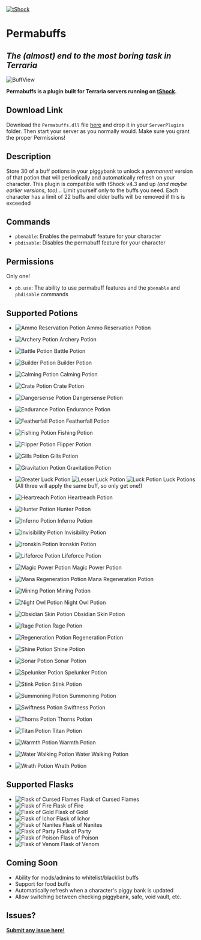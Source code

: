 
<p align=center>

[![tShock](https://camo.githubusercontent.com/b67812bfa5ce28988c265d4db7732035d3f2c848bd30a90596b8e3d59676aab1/68747470733a2f2f7473686f636b2e636f2f6e65776c6f676f2e706e67)](https://github.com/Pryaxis/TShock)

</p>

# Permabuffs
## _The (almost) end to the most boring task in Terraria_

![BuffView](https://i.imgur.com/bcdJm5q.png)

__Permabuffs is a plugin built for Terraria servers running on **[tShock](https://github.com/Pryaxis/TShock)**.__

## Download Link
Download the `Permabuffs.dll` file [here](https://github.com/SyntaxVoid/Permabuffs/releases/latest) and drop it in your `ServerPlugins` folder. Then start your server as you normally would. Make sure you grant the proper Permissions!

## Description
Store 30 of a buff potions in your piggybank to unlock a *permanent* version of that potion that will periodically and automatically refresh on your character. This plugin is compatible with tShock v4.3 and up *(and maybe earlier versions, too)...* Limit yourself only to the buffs you need. Each character has a limit of 22 buffs and older buffs will be removed if this is exceeded

## Commands
- `pbenable`: Enables the permabuff feature for your character
- `pbdisable`: Disables the permabuff feature for your character

## Permissions
Only one!
- `pb.use`: The ability to use permabuff features and the `pbenable` and `pbdisable` commands

## Supported Potions

- <img src="https://static.wikia.nocookie.net/terraria_gamepedia/images/9/96/Ammo_Reservation_Potion.png" alt="Ammo Reservation Potion"> Ammo Reservation Potion
- <img src="https://static.wikia.nocookie.net/terraria_gamepedia/images/9/9f/Archery_Potion.png" alt="Archery Potion"> Archery Potion
- <img src="https://static.wikia.nocookie.net/terraria_gamepedia/images/7/7c/Battle_Potion.png" alt="Battle Potion"> Battle Potion
- <img src="https://static.wikia.nocookie.net/terraria_gamepedia/images/1/1c/Builder_Potion.png" alt="Builder Potion"> Builder Potion
- <img src="https://static.wikia.nocookie.net/terraria_gamepedia/images/d/d8/Calming_Potion.png" alt="Calming Potion"> Calming Potion
- <img src="https://static.wikia.nocookie.net/terraria_gamepedia/images/f/f9/Crate_Potion.png" alt="Crate Potion"> Crate Potion
- <img src="https://static.wikia.nocookie.net/terraria_gamepedia/images/f/f3/Dangersense_Potion.png" alt="Dangersense Potion"> Dangersense Potion
- <img src="https://static.wikia.nocookie.net/terraria_gamepedia/images/9/93/Endurance_Potion.png" alt="Endurance Potion"> Endurance Potion
- <img src="https://static.wikia.nocookie.net/terraria_gamepedia/images/7/7b/Featherfall_Potion.png" alt="Featherfall Potion"> Featherfall Potion
- <img src="https://static.wikia.nocookie.net/terraria_gamepedia/images/f/fa/Fishing_Potion.png" alt="Fishing Potion"> Fishing Potion
- <img src="https://static.wikia.nocookie.net/terraria_gamepedia/images/6/64/Flipper_Potion.png" alt="Flipper Potion"> Flipper Potion
- <img src="https://static.wikia.nocookie.net/terraria_gamepedia/images/3/3d/Gills_Potion.png" alt="Gills Potion"> Gills Potion
- <img src="https://static.wikia.nocookie.net/terraria_gamepedia/images/0/09/Gravitation_Potion.png" alt="Gravitation Potion"> Gravitation Potion
- <img src="https://static.wikia.nocookie.net/terraria_gamepedia/images/3/3b/Greater_Luck_Potion.png" alt="Greater Luck Potion"> <img src="https://static.wikia.nocookie.net/terraria_gamepedia/images/7/7b/Lesser_Luck_Potion.png" alt="Lesser Luck Potion"> <img src="https://static.wikia.nocookie.net/terraria_gamepedia/images/4/44/Luck_Potion.png" alt="Luck Potion"> Luck Potions (All three will apply the same buff, so only get one!)
- <img src="https://static.wikia.nocookie.net/terraria_gamepedia/images/3/3c/Heartreach_Potion.png" alt="Heartreach Potion"> Heartreach Potion
- <img src="https://static.wikia.nocookie.net/terraria_gamepedia/images/7/72/Hunter_Potion.png" alt="Hunter Potion"> Hunter Potion
- <img src="https://static.wikia.nocookie.net/terraria_gamepedia/images/e/e5/Inferno_Potion.png" alt="Inferno Potion"> Inferno Potion
- <img src="https://static.wikia.nocookie.net/terraria_gamepedia/images/c/c1/Invisibility_Potion.png" alt="Invisibility Potion"> Invisibility Potion
- <img src="https://static.wikia.nocookie.net/terraria_gamepedia/images/9/9f/Ironskin_Potion.png" alt="Ironskin Potion"> Ironskin Potion
- <img src="https://static.wikia.nocookie.net/terraria_gamepedia/images/2/25/Lifeforce_Potion.png" alt="Lifeforce Potion"> Lifeforce Potion

- <img src="https://static.wikia.nocookie.net/terraria_gamepedia/images/2/2c/Magic_Power_Potion.png" alt="Magic Power Potion"> Magic Power Potion
- <img src="https://static.wikia.nocookie.net/terraria_gamepedia/images/c/cc/Mana_Regeneration_Potion.png" alt="Mana Regeneration Potion"> Mana Regeneration Potion
- <img src="https://static.wikia.nocookie.net/terraria_gamepedia/images/d/d5/Mining_Potion.png" alt="Mining Potion"> Mining Potion
- <img src="https://static.wikia.nocookie.net/terraria_gamepedia/images/2/20/Night_Owl_Potion.png" alt="Night Owl Potion"> Night Owl Potion
- <img src="https://static.wikia.nocookie.net/terraria_gamepedia/images/c/c8/Obsidian_Skin_Potion.png" alt="Obsidian Skin Potion"> Obsidian Skin Potion
- <img src="https://static.wikia.nocookie.net/terraria_gamepedia/images/e/ec/Rage_Potion.png" alt="Rage Potion"> Rage Potion
- <img src="https://static.wikia.nocookie.net/terraria_gamepedia/images/2/2d/Regeneration_Potion.png" alt="Regeneration Potion"> Regeneration Potion
- <img src="https://static.wikia.nocookie.net/terraria_gamepedia/images/8/83/Shine_Potion.png" alt="Shine Potion"> Shine Potion
- <img src="https://static.wikia.nocookie.net/terraria_gamepedia/images/c/c8/Sonar_Potion.png" alt="Sonar Potion"> Sonar Potion
- <img src="https://static.wikia.nocookie.net/terraria_gamepedia/images/0/03/Spelunker_Potion.png" alt="Spelunker Potion"> Spelunker Potion
- <img src="https://static.wikia.nocookie.net/terraria_gamepedia/images/2/21/Stink_Potion.png" alt="Stink Potion"> Stink Potion
- <img src="https://static.wikia.nocookie.net/terraria_gamepedia/images/9/91/Summoning_Potion.png" alt="Summoning Potion"> Summoning Potion
- <img src="https://static.wikia.nocookie.net/terraria_gamepedia/images/3/3f/Swiftness_Potion.png" alt="Swiftness Potion"> Swiftness Potion
- <img src="https://static.wikia.nocookie.net/terraria_gamepedia/images/1/1c/Thorns_Potion.png" alt="Thorns Potion"> Thorns Potion
- <img src="https://static.wikia.nocookie.net/terraria_gamepedia/images/5/59/Titan_Potion.png" alt="Titan Potion"> Titan Potion
- <img src="https://static.wikia.nocookie.net/terraria_gamepedia/images/3/31/Warmth_Potion.png" alt="Warmth Potion"> Warmth Potion
- <img src="https://static.wikia.nocookie.net/terraria_gamepedia/images/2/21/Water_Walking_Potion.png" alt="Water Walking Potion"> Water Walking Potion
- <img src="https://static.wikia.nocookie.net/terraria_gamepedia/images/d/d7/Wrath_Potion.png" alt="Wrath Potion"> Wrath Potion

## Supported Flasks
- <img src="https://static.wikia.nocookie.net/terraria_gamepedia/images/0/08/Flask_of_Cursed_Flames.png" alt="Flask of Cursed Flames"> Flask of Cursed Flames
- <img src="https://static.wikia.nocookie.net/terraria_gamepedia/images/7/77/Flask_of_Fire.png" alt="Flask of Fire"> Flask of Fire
- <img src="https://static.wikia.nocookie.net/terraria_gamepedia/images/9/92/Flask_of_Gold.png" alt="Flask of Gold"> Flask of Gold
- <img src="https://static.wikia.nocookie.net/terraria_gamepedia/images/7/71/Flask_of_Ichor.png" alt="Flask of Ichor"> Flask of Ichor
- <img src="https://static.wikia.nocookie.net/terraria_gamepedia/images/6/64/Flask_of_Nanites.png" alt="Flask of Nanites"> Flask of Nanites
- <img src="https://static.wikia.nocookie.net/terraria_gamepedia/images/9/9f/Flask_of_Party.png" alt="Flask of Party"> Flask of Party
- <img src="https://static.wikia.nocookie.net/terraria_gamepedia/images/c/cd/Flask_of_Poison.png" alt="Flask of Poison"> Flask of Poison
- <img src="https://static.wikia.nocookie.net/terraria_gamepedia/images/f/f0/Flask_of_Venom.png" alt="Flask of Venom"> Flask of Venom

## Coming Soon
- Ability for mods/admins to whitelist/blacklist buffs
- Support for food buffs
- Automatically refresh when a character's piggy bank is updated
- Allow switching between checking piggybank, safe, void vault, etc. 

## Issues?
**[Submit any issue here!](https://www.github.com/SyntaxVoid/Permabuffs/issues/new)**

